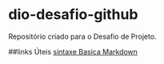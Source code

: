 # dio-desafio-github
Repositório criado para o Desafio de Projeto.

##links Úteis 
[sintaxe Basica Markdown](https://www.markdownguide.org/basic-syntax/) 

